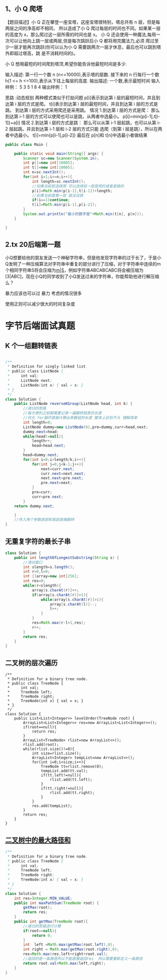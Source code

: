 ## 1、小 Q 爬塔 

【题目描述】小 Q 正在攀登一座宝塔，这座宝塔很特别，塔总共有 n 层，但是每两层之间的净高却不相同，
所以造成了小 Q 爬过每层的时间也不同。如果某一层的高度为 x，那么爬过这一层所需的时间也是 x。 
小 Q 还会使用一种魔法,每用一次可以让他向上跳一层或两层,但是每次跳跃后小 Q 都将用完魔法力,必须
爬过至少一层才能再次跳跃(你可以认为小 Q 需要跳两次一层才休息，最后也可以跳到塔外即超过塔高，跳
是不消耗时间的)。 

小 Q 想用最短的时间爬到塔顶,希望你能告诉他最短时间是多少. 

输入描述: 
第一行一个数 n (n<=10000),表示塔的层数. 
接下来的 n 行每行一个数 h(1 <= h <=100),表示从下往上每层的高度. 
输出描述: 
一个数,表示最短时间 
输入样例： 
5 
3 
5 
1 
8 
4 
输出样例： 1



思路 :动态规划 两种模式类似于打劫问题
p[i]表示到达第 i 层的最短时间，并且到达第 i 层的方式是爬。 
t[i]表示到达第 i 层的最短时间，并且到达第 i 层的方式是跳。 
到达第 i 层的方式采用爬还是采用跳。 
      情况 1.到达第 i 层的方式是爬： 
           那么到达第 i-1 层的方式可以使爬也可以是跳，从两者中选最小。 
            p[i]=min{p[i-1],t[i-1]}+a[i] 
      情况 2.到达第 i 层的方式是跳： 
            那么可以从第 i-1 层起跳，也可以从第 i-2 层起跳。并且到达第 i-1 层和 i-2 层的方式只能
选爬（到第 i 层是跳），所以在两者中选最小。 
            t[i]=min{p[i-1],p[i-2]} 
最后在 p[n]和 t[n]中选最小者做结果 

```java
public class Main {

    public static void main(String[] args) {
        Scanner sc=new Scanner(System.in);
        int p[]=new int[10005];
        int t[]=new int[10005];
        int n=sc.nextInt();
        for(int i=1;i<=n;i++){
            int length=sc.nextInt();
            //如果当前层选择爬 可以选择前一层是爬的或者是跳的
            p[i]=Math.min(p[i-1],t[i-1])+length;
            //如果当前是第一层 就没法跳
            if(i==1)continue;
            t[i]=Math.min(p[i-1],p[i-2]);
        }
        System.out.println("最小的数字是"+Math.min(t[n], p[n]));
    }

}
```



## 2.tx 20后端第一题

小Q想要给他的朋友发送一个神秘字符串，但是他发现字符串的过于长了，于是小Q发明了一种压缩算法对字符串中重复的部分进行了压缩，对于字符串中连续的m个相同字符串S将会压缩为[m|S](m为一个整数且1<=m<=100)，例如字符串ABCABCABC将会被压缩为[3|ABC]，现在小Q的同学收到了小Q发送过来的字符串，你能帮助他进行解压缩么？ 



暴力应该也可以过  暴力 考虑的情况很多 

使用正则可以减少很大的时间复杂度 



# 字节后端面试真题

## K 个一组翻转链表

```java

/**
 * Definition for singly-linked list.
 * public class ListNode {
 *     int val;
 *     ListNode next;
 *     ListNode(int x) { val = x; }
 * }
 */
class Solution {
    public ListNode reverseKGroup(ListNode head, int k) {
        //递归的思路
        //每次便利之前都需要记录一遍翻转链表的长度
        //优化 for循环直接计算出来数组的长度 整体上区别不大 理解简单
        int length=0;
        ListNode dummy=new ListNode(0),pre=dummy,curr=head,next;
        dummy.next=head;
        while(head!=null){
            length++;
            head=head.next;
        }
        head=dummy.next;
        for(int i=0;i<length/k;i++){
            for(int j=0;j<k-1;j++){
                next=curr.next;
                curr.next=next.next;
                next.next=pre.next;
                pre.next=next;
            }
            pre=curr;
            curr=pre.next;
        }
    return dummy.next;

    }
    //传入两个参数首部和尾部直接翻转
}
```



## 无重复字符的最长子串

```java
class Solution {
    public int lengthOfLongestSubstring(String s) {
        //滑动窗口
        int slength=s.length();
        int r=0,l=0;
        int []array=new int[256];
        int res=0;
        while(r<slength){
            array[s.charAt(r)]++;
            if(array[s.charAt(r)]>1){
                while(array[s.charAt(r)]>1){
                    array[s.charAt(l)]--;
                    l++;
                }
            }
            res=Math.max(r-l+1,res);
            r++;
        }
        return res;
    }
}
```



## 二叉树的层次遍历

```
/**
 * Definition for a binary tree node.
 * public class TreeNode {
 *     int val;
 *     TreeNode left;
 *     TreeNode right;
 *     TreeNode(int x) { val = x; }
 * }
 */
class Solution {
    public List<List<Integer>> levelOrder(TreeNode root) {
        ArrayList<List<Integer>> res=new ArrayList<List<Integer>>();
        if(root==null){
            return res;
        }
        ArrayList<TreeNode> rlist=new ArrayList<>();
        rlist.add(root);
        while(rlist.size()!=0){
            int size=rlist.size();
            ArrayList<Integer> tempList=new ArrayList<>();
            for(int i=0;i<size;i++){
                TreeNode tt=rlist.remove(0);
                tempList.add(tt.val);
                if(tt.left!=null){
                    rlist.add(tt.left);
                }
                if(tt.right!=null){
                    rlist.add(tt.right);
                }
            }
            res.add(tempList);
        }
        return res;
    }
}
```



## [二叉树中的最大路径和](https://leetcode-cn.com/problems/binary-tree-maximum-path-sum/)

```java
/**
 * Definition for a binary tree node.
 * public class TreeNode {
 *     int val;
 *     TreeNode left;
 *     TreeNode right;
 *     TreeNode(int x) { val = x; }
 * }
 */
class Solution {
    int res=Integer.MIN_VALUE;
    public int maxPathSum(TreeNode root) {
        getMax(root);
        return res;
    }
    public int getMax(TreeNode root){
        //递归的思路进行计算
        if(root==null){
            return 0;
        }
        int  left =Math.max(getMax(root.left),0);
        int right = Math.max(getMax(root.right),0);
        res=Math.max(res,left+right+root.val);
        //返回的是一条路径所以不能直接返回res  所以需要重新定义一条路径
        return root.val+Math.max(left,right);
    }
}
```
